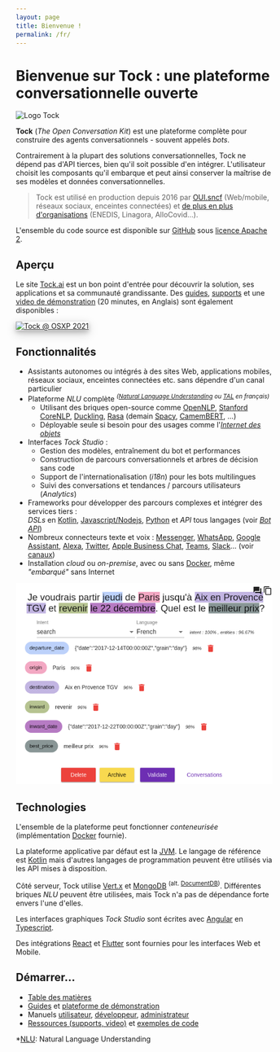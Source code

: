```yaml
---
layout: page
title: Bienvenue !
permalink: /fr/
---
```


# Bienvenue sur Tock : une plateforme conversationnelle ouverte

<img alt="Logo Tock" src="{{site.baseurl}}/{{ site.tock_logo }}" style="width: 150px;">


**Tock** (*The Open Conversation Kit*) est une plateforme complète pour construire des agents conversationnels - souvent appelés _bots_. 

Contrairement à la plupart des solutions conversationnelles, Tock ne dépend pas d'API tierces, bien qu'il soit possible d'en intégrer.
L'utilisateur choisit les composants qu'il embarque et peut ainsi conserver la maîtrise de ses modèles et données conversationnelles.

> Tock est utilisé en production depuis 2016 par [OUI.sncf](https://www.oui.sncf/services/assistant)
> (Web/mobile, réseaux sociaux, enceintes connectées) et [de plus en plus d'organisations](apropos/vitrine) 
> (ENEDIS, Linagora, AlloCovid...).

L'ensemble du code source est disponible sur [GitHub](https://github.com/theopenconversationkit/tock) sous 
[licence Apache 2](https://github.com/theopenconversationkit/tock/blob/master/LICENSE). 

## Aperçu

Le site [Tock.ai](https://doc.tock.ai/) est un bon point d'entrée pour découvrir la solution, ses applications et sa communauté grandissante. 
Des [guides](guide/studio), [supports](apropos/ressources) et une [video de démonstration](https://www.youtube.com/watch?v=UsKkpYL7Hto) 
(20 minutes, en Anglais) sont également disponibles :

<a href="https://www.youtube.com/watch?v=UsKkpYL7Hto"
target="tock_osxp">
<img alt="Tock @ OSXP 2021"
src="https://i.ytimg.com/an_webp/UsKkpYL7Hto/mqdefault_6s.webp?du=3000&sqp=CLKKlI0G&rs=AOn4CLAl3yk1VqGFio7O2Na_EZH1gSvRkg"
style="width: 400px; box-shadow: 0 4px 8px 0 rgba(0, 0, 0, 0.2), 0 6px 20px 0 rgba(0, 0, 0, 0.19); text-align: center;">
</a>

## Fonctionnalités

* Assistants autonomes ou intégrés à des sites Web, applications mobiles, réseaux sociaux, enceintes connectées etc. 
sans dépendre d'un canal particulier
* Plateforme _NLU_ complète _<sup>([Natural Language Understanding](https://en.wikipedia.org/wiki/Natural-language_understanding) 
ou [TAL](https://fr.wikipedia.org/wiki/Traitement_automatique_du_langage_naturel) en français)</sup>_
    * Utilisant des briques open-source comme [OpenNLP](https://opennlp.apache.org/), [Stanford CoreNLP](https://stanfordnlp.github.io/CoreNLP/),
[Duckling](https://github.com/facebook/duckling), [Rasa](https://rasa.com/) 
(demain [Spacy](https://spacy.io/), [CamemBERT](https://camembert-model.fr/), ...)
    * Déployable seule si besoin pour des usages comme l'[_Internet des objets_](https://fr.wikipedia.org/wiki/Internet_des_objets)
* Interfaces _Tock Studio_ :
    * Gestion des modèles, entraînement du bot et performances
    * Construction de parcours conversationnels et arbres de décision sans code
    * Support de l'internationalisation (_i18n_) pour les bots multilingues
    * Suivi des conversations et tendances / parcours utilisateurs (_Analytics_)
* Frameworks pour développer des parcours complexes et intégrer des services tiers : <br/> _DSLs_ en 
[Kotlin](https://kotlinlang.org/), [Javascript/Nodejs](https://nodejs.org/), [Python](https://www.python.org/) 
et _API_ tous langages (voir [_Bot API_](dev/bot-api))
* Nombreux connecteurs texte et voix : [Messenger](https://www.messenger.com/), [WhatsApp](https://www.whatsapp.com/), 
[Google Assistant](https://assistant.google.com/), [Alexa](https://alexa.amazon.com/), [Twitter](https://twitter.com/), 
[Apple Business Chat](https://www.apple.com/fr/ios/business-chat/), [Teams](https://products.office.com/fr-fr/microsoft-teams/), 
[Slack](https://slack.com/)... (voir [canaux](user/guides/canaux))
* Installation _cloud_ ou _on-premise_, avec ou sans [Docker](https://www.docker.com/), 
même _"embarqué"_ sans Internet 

![Interface d'admin NLU - qualification de phrase](img/tock-nlp-admin.png "Exemple de qualification de phrase")

## Technologies

L'ensemble de la plateforme peut fonctionner _conteneurisée_ (implémentation [Docker](https://www.docker.com/) fournie). 

La plateforme applicative par défaut est la [JVM](https://fr.wikipedia.org/wiki/Machine_virtuelle_Java). 
Le langage de référence est [Kotlin](https://kotlinlang.org/) mais d'autres langages de programmation peuvent être utilisés via les API mises à disposition.

Côté serveur, Tock utilise [Vert.x](http://vertx.io/) et [MongoDB](https://www.mongodb.com ) <sup>(alt. [DocumentDB](https://aws.amazon.com/fr/documentdb/))</sup>. 
Différentes briques _NLU_ peuvent être utilisées, mais Tock n'a pas de dépendance forte envers l'une d'elles.

Les interfaces graphiques _Tock Studio_ sont écrites avec [Angular](https://angular.io/) en [Typescript](https://www.typescriptlang.org/).

Des intégrations [React](https://reactjs.org) et [Flutter](https://flutter.dev/) sont fournies pour les interfaces Web et Mobile.

## Démarrer...

* [Table des matières](toc)
* [Guides](guide/studio) et [plateforme de démonstration](https://demo.tock.ai/)
* Manuels [utilisateur](user/concepts), [développeur](dev/modes), [administrateur](admin/architecture)
* [Ressources (supports, video)](apropos/ressources) et [exemples de code](dev/exemples-code)

[NLU]: https://en.wikipedia.org/wiki/Natural-language_understanding "Natural Language Understanding"
*[NLU]: Natural Language Understanding
